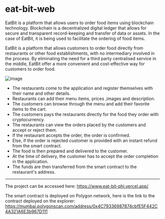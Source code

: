 # eat-bit-web
EatBit is a platform that allows users to order food items using blockchain technology. Blockchain is a decentralized digital ledger that allows for secure and transparent record-keeping and transfer of data or assets. In the case of EatBit, it is being used to facilitate the ordering of food items.

EatBit is a platform that allows customers to order food directly from restaurants or other food establishments, with no intermediary involved in the process. By eliminating the need for a third party centralised service in the middle, EatBit offer a more convenient and cost-effective way for customers to order food.

![image](https://user-images.githubusercontent.com/72879445/202834250-b760ca8e-6cb9-4048-a59b-b3b98bfbb2d0.png)

- The restaurants come to the application and register themselves with their name and other details.
- Restaurants can add their menu items, prices ,images and description.
- The customers can browse through the menu and add their favorite items to the cart.
- The customers pays the restaurants directly for the food they order with cryptocurrency.
- The restaurants can view the orders placed by the customers and accept or reject them.
- If the restaurant accepts the order, the order is confirmed.
- Else, if the order is rejected customer is provided with an instant refund from the smart contract.
- The food is then prepared and delivered to the customer.
- At the time of delivery, the customer has to accept the order completion in the application.
- The funds are then transferred from the smart contract to the restaurant's address.
---
The project can be accessed here: https://www.eat-bit-phi.vercel.app/

The smart contract is deployed on Polygon network, here is the link to the contract deployed on the explorer: https://mumbai.polygonscan.com/address/0x4C79336987874cbfE5F442C4A321A6E3b967D111
